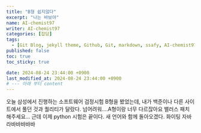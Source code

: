 ```yaml
---
title: "B형 쉽지않다"
excerpt: "나는 바보야"
name: AI-chemist97
writer: AI-chemist97
categories: [잡담]
tags:
  - [Git Blog, jekyll theme, Github, Git, markdown, ssafy, AI-chemist97]
published: false
toc: true
toc_sticky: true

date: 2024-08-24 23:44:00 +0900
last_modified_at: 2024-08-24 23:44:00 +0900
# --- 아래 부터 content
---
```

오늘 삼성에서 진행하는 소프트웨어 검정시험 B형을 봤었는데, 내가 백준이나 다른 사이트에서 풀던 것과 퀄리티가 달랐다. 넘어려워....A형이랑 너무 다르잖아요 밸러스 패치 해주세요...
근데 이제 python 시험은 끝이다. 새 언어와 함께 돌아오겠다. 화이팅
자바라바바바바바